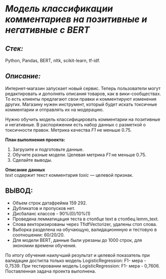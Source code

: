 # *Модель классификации комментариев на позитивные и негативные с BERT*

## *Стек:*  
Python, Pandas, BERT,  nltk, scikit-learn,  tf-idf.
  
## *Описание:*
Интернет-магазин  запускает новый сервис. Теперь пользователи могут редактировать и дополнять описания товаров, как в вики-сообществах. То есть клиенты предлагают свои правки и комментируют изменения других. Магазину нужен инструмент, который будет искать токсичные комментарии и отправлять их на модерацию. 

Нужно обучить модель классифицировать комментарии на позитивные и негативные. В распоряжении есть набор данных с разметкой о токсичности правок.
Метрика качества *F1* не меньше 0.75. 

**План выполнения проекта:**  
1. Загрузите и подготовьте данные.
2. Обучите разные модели. Целевая метрика *F1* не меньше 0.75.
3. Сделайте выводы.

**Описание данных**  
*text* содержит текст комментария
*toxic* — целевой признак.


## **ВЫВОД:**  
- Объем строк датафрейма 159 292.
- Дубликатов и пропусков нет.
- Дисбаланс классов - 90%(0)/10%(1)
- Проведена лемматицация теста в столбце text в столбец lemm_text.
- Слова векторизированы через TfidfVectorizer, удалены стоп слова.
- Выборка разделена на обучающую, валидационнную и тестовую в соотношении: 60/20/20. 
- Для модели BERT, данные были урезаны до 1000 строк, для экономии времени обучения.

По итогу обучения наилучший результат и целевой показатель при валидации достигла только модель LogisticRegression: F1- мера - 0,7539.
При тестировании модель LogisticRegression: F1- мера - 0,7606. Поставленная задача проекта выполнена.


